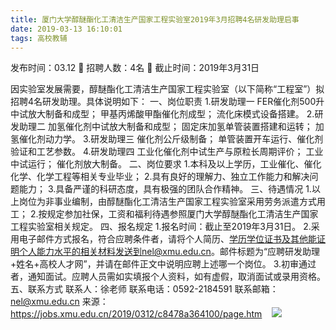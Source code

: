 ```yaml
---
title: 厦门大学醇醚酯化工清洁生产国家工程实验室2019年3月招聘4名研发助理启事
date: 2019-03-13 16:10:01
tags: 高校教辅
---
```

发布时间：03.12   🌟   招聘人数：4名   🌈   截止时间：2019年3月31日
<!-- more -->

因实验室发展需要，醇醚酯化工清洁生产国家工程实验室（以下简称“工程室”）拟招聘4名研发助理。具体说明如下：
一、岗位职责
1.研发助理一
FER催化剂500升中试放大制备和成型；
甲基丙烯酸甲酯催化剂成型；
流化床模式设备搭建。
2.研发助理二
加氢催化剂中试放大制备和成型；
固定床加氢单管装置搭建和运转；
加氢催化剂动力学。
3.研发助理三
催化剂公斤级制备；
单管装置开车运行、催化剂验证和工艺参数。
4.研发助理四
工业化催化剂中试生产与原粒长周期评价；
工业中试运行；
催化剂放大制备。
二、岗位要求
1.本科及以上学历，工业催化、催化化学、化学工程等相关专业毕业；
2.具有良好的理解力、独立工作能力和解决问题能力；
3.具备严谨的科研态度，具有极强的团队合作精神。
三、待遇情况
1.以上岗位为非事业编制，由醇醚酯化工清洁生产国家工程实验室采用劳务派遣方式用工；
2.按规定参加社保，工资和福利待遇参照厦门大学醇醚酯化工清洁生产国家工程实验室相关规定。
四、报名规定
1.报名时间：截止至2019年3月31日。
2.采用电子邮件方式报名，符合应聘条件者，请将个人简历、学历学位证书及其他能证明个人能力水平的相关材料发送到nel@xmu.edu.cn。邮件标题为“应聘研发助理+姓名+高校人才网”，并请在邮件正文中说明应聘上述哪一个岗位。
3.初审通过者，通知面试。应聘人员需如实填报个人资料，如有虚假，取消面试或录用资格。
五、联系方式
联系人：徐老师
联系电话：0592-2184591
联系邮箱：nel@xmu.edu.cn
来源：
https://jobs.xmu.edu.cn/2019/0312/c8478a364100/page.htm
 
 ![](https://cdn.weiweiblog.cn/20181015134814.png)
